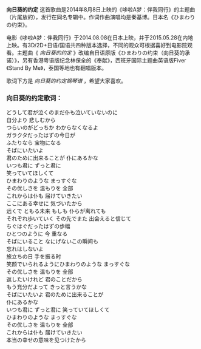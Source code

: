 

**向日葵的约定**
这首歌曲是2014年8月8日上映的《哆啦A梦：伴我同行》的主题曲（片尾放的），发行在同名专辑中。作词作曲演唱均是秦基博。日本名《ひまわりの约束》。

电影《哆啦A梦：伴我同行》于2014.08.08在日本上映，并于2015.05.28在内地上映。有3D/2D+日语/国语共四种版本选择，不同的观众可根据喜好到电影院观看。主题曲《
_向日葵的约定_ 》改编自日语原版《ひまわりの约束（向日葵的承诺）》，另有香港粤语版纪念林保全的《奉献》，西班牙国际主题曲英语版Fiver《Stand By
Me》，泰国等地也有翻唱版本。

歌词下方是 _向日葵的约定钢琴谱_ ，希望大家喜欢。

### 向日葵的约定歌词：

どうして君が泣くのまだ仆も泣いていないのに  
自分より 悲しむから  
つらいのがどっちか わからなくなるよ  
ガラクタだったはずの今日が  
ふたりなら 宝物になる  
そばにいたいよ  
君のために出来ることが 仆にあるかな  
いつも君に ずっと君に  
笑っていてほしくて  
ひまわりのような まっすぐな  
その优しさを 温もりを 全部  
これからは仆も 届けていきたい  
ここにある幸せに 気づいたから  
远くで ともる未来 もしも 仆らが离れても  
それぞれ歩いていく その先でまた 出会えると信じて  
ちぐはぐだったはずの歩幅  
ひとつのように 今 重なる  
そばにいること なにげないこの瞬间も  
忘れはしないよ  
旅立ちの日 手を振る时  
笑颜でいられるようにひまわりのような まっすぐな  
その优しさを 温もりを 全部  
返したいけれど 君のことだから  
もう充分だよって きっと言うかな  
そばにいたいよ 君のために出来ることが  
仆にあるかな  
いつも君に ずっと君に 笑っていてほしくて  
ひまわりのような まっすぐな  
その优しさを 温もりを 全部  
これからは仆も 届けていきたい  
本当の幸せの意味を见つけたから


